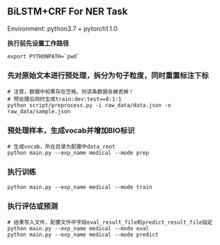 ## BiLSTM+CRF For NER Task
Environment: python3.7 + pytorch1.1.0


**执行前先设置工作路径**
```
export PYTHONPATH=`pwd`
```

###  先对原始文本进行预处理，拆分为句子粒度，同时重置标注下标
```
# 注意，数据中如果存在空格，则该条数据会被丢掉！
# 预处理后同时生成train:dev:test==8:1:1
python script/preprocess.py -i raw_data/data.json -o raw_data/sample.json
```

### 预处理样本，生成vocab并增加BIO标识
```
# 生成vocab，所在目录为配置中data_root
python main.py --exp_name medical --mode prep
```

### 执行训练
```
python main.py --exp_name medical --mode train
```

### 执行评估或预测
```
# 结果写入文件，配置文件中字段eval_result_file和predict_result_file指定
python main.py --exp_name medical --mode eval
python main.py --exp_name medical --mode predict
```
